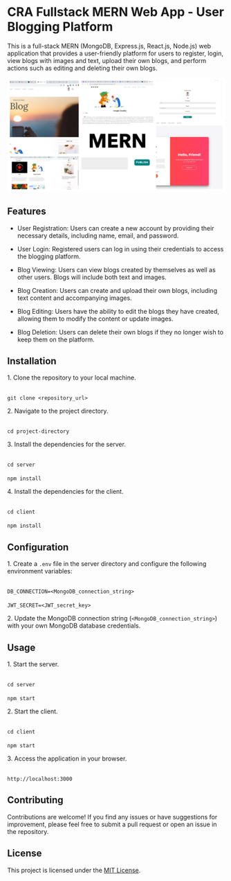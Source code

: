 # CRA Fullstack MERN Web App - User Blogging Platform

This is a full-stack MERN (MongoDB, Express.js, React.js, Node.js) web application that provides a user-friendly platform for users to register, login, view blogs with images and text, upload their own blogs, and perform actions such as editing and deleting their own blogs.

![Alt text](./projectBlog.png)

## Features

- User Registration: Users can create a new account by providing their necessary details, including name, email, and password.

- User Login: Registered users can log in using their credentials to access the blogging platform.

- Blog Viewing: Users can view blogs created by themselves as well as other users. Blogs will include both text and images.

- Blog Creation: Users can create and upload their own blogs, including text content and accompanying images.

- Blog Editing: Users have the ability to edit the blogs they have created, allowing them to modify the content or update images.

- Blog Deletion: Users can delete their own blogs if they no longer wish to keep them on the platform.

## Installation

1\. Clone the repository to your local machine.

```

git clone <repository_url>

```

2\. Navigate to the project directory.

```

cd project-directory

```

3\. Install the dependencies for the server.

```

cd server

npm install

```

4\. Install the dependencies for the client.

```

cd client

npm install

```

## Configuration

1\. Create a `.env` file in the server directory and configure the following environment variables:

```

DB_CONNECTION=<MongoDB_connection_string>

JWT_SECRET=<JWT_secret_key>

```

2\. Update the MongoDB connection string (`<MongoDB_connection_string>`) with your own MongoDB database credentials.

## Usage

1\. Start the server.

```

cd server

npm start

```

2\. Start the client.

```

cd client

npm start

```

3\. Access the application in your browser.

```

http://localhost:3000

```

## Contributing

Contributions are welcome! If you find any issues or have suggestions for improvement, please feel free to submit a pull request or open an issue in the repository.

## License

This project is licensed under the [MIT License](LICENSE).
